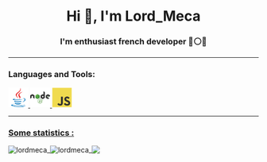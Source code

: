 <h1 align="center">Hi 👋, I'm Lord_Meca</h1>
<h3 align="center">I'm enthusiast french developer 🔵⚪🔴</h3>

<hr>

<h3 align="left">Languages and Tools:</h3>

<p align="left"> <a href="https://www.java.com" target="_blank" rel="noreferrer"> <img src="https://raw.githubusercontent.com/devicons/devicon/master/icons/java/java-original.svg" alt="java" width="40" height="40"/> </a> <a href="https://nodejs.org" target="_blank" rel="noreferrer"> <img src="https://raw.githubusercontent.com/devicons/devicon/master/icons/nodejs/nodejs-original-wordmark.svg" alt="nodejs" width="40" height="40"/> </a> <a href="https://developer.mozilla.org/en-US/docs/Web/JavaScript" target="_blank" rel="noreferrer"> <img src="https://raw.githubusercontent.com/devicons/devicon/master/icons/javascript/javascript-original.svg" alt="javascript" width="40" height="40"/>
<br/>
<hr>

<h3 align="left">Some statistics :</h3>

<p><img align="left" src="https://github-readme-stats.vercel.app/api/top-langs/?username=lord-meca&theme=tokyonight" alt="lordmeca_" /></p>
<p><img align="left" src="https://github-readme-stats.vercel.app/api?username=lord-meca&show_icons=true&theme=tokyonight" alt="lordmeca_" /></p>

<img src="https://raw.githubusercontent.com/ItsAlexousd/ItsAlexousd/main/grid-snake.svg"/>

